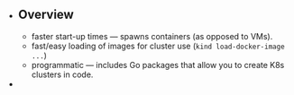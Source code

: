 - ## Overview
	- faster start-up times — spawns containers (as opposed to VMs).
	- fast/easy loading of images for cluster use (`kind load-docker-image ...`)
	- programmatic — includes Go packages that allow you to create K8s clusters
	     in code.
-